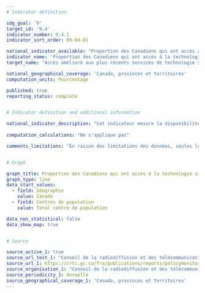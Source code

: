```yaml
---
# Indicator definition

sdg_goal: '9'
target_id: '9.4'
indicator_number: 9.4.1
indicator_sort_order: 09-04-01

national_indicator_available: "Proportion des Canadiens qui ont accès à la technologie sans fil mobile généralement déployée la plus récente"
indicator_name: 'Proportion des Canadiens qui ont accès à la technologie sans fil mobile généralement déployée la plus récente'
target_name: "Accès amélioré aux plus récents services de technologie sans fil mobile"

national_geographical_coverage: 'Canada, provinces et territoires'
computation_units: Pourcentage

published: true
reporting_status: complete


# Indicator definition and additional information

national_indicator_description: "Cet indicateur mesure la disponibilité de la technologie sans fil mobile généralement déployée la plus récente. On inclut les technologies telles que HSPA+ (accès haute vitesse par paquets), LTE (évolution à long terme) et LTE‑A ainsi que la technologie 5G à venir." 
 
computation_calculations: "Ne s'applique pas"

comments_limitations: "En raison des limitations des données, seules les données sur la couverture LTE sont disponibles au niveau provincial et territorial."


# Graph

graph_title: Proportion des Canadiens qui ont accès à la technologie sans fil mobile généralement déployée la plus récente
graph_type: line
data_start_values:
  - field: Géographie
    value: Canada
  - field: Centres de population
    value: Total centre de population

data_non_statistical: false
data_show_map: true


# Source

source_active_1: true
source_url_text_1: "Conseil de la radiodiffusion et des télécommunications canadiennes.  Tendances actuelles - Services sans fil mobiles"
source_url_1: https://crtc.gc.ca/fra/publications/reports/policymonitoring/mob.htm
source_organisation_1: "Conseil de la radiodiffusion et des télécommunications canadiennes"
source_periodicity_1: Annuelle
source_geographical_coverage_1: 'Canada, provinces et territoires'
---
```

